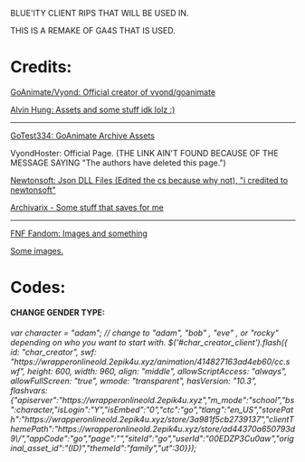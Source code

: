 BLUE'ITY CLIENT RIPS THAT WILL BE USED IN.

THIS IS A REMAKE OF GA4S THAT IS USED.

# Credits:

<a href="https://twitter.com/Vyond">GoAnimate/Vyond: Official creator of vyond/goanimate</a>

<a href="https://twitter.com/alvinhung">Alvin Hung: Assets and some stuff idk lolz :)</a>

------------------------------------------------------------------

<a href="https://github.com/GoTest334">GoTest334: GoAnimate Archive Assets</a>

<a>VyondHoster: Official Page. (THE LINK AIN'T FOUND BECAUSE OF THE MESSAGE SAYING "The authors have deleted this page.")

<a href="https://www.newtonsoft.com/json">Newtonsoft: Json DLL Files (Edited the cs because why not), "i credited to newtonsoft"</a>

<a href="https://archivarix.com/">Archivarix - Some stuff that saves for me</a>

-------------------------------------------------------------------

<a href="https://fridaynightfunking.fandom.com/wiki/">FNF Fandom: Images and something</a>

<a href="https://fridaynightfunkin.fandom.com/wiki/">Some images.</a>

# Codes:

<strong>CHANGE GENDER TYPE:</strong>

<h6>var character = "adam"; // change to "adam", "bob" , "eve" , or "rocky" depending on who you want to start with.
$('#char_creator_client').flash({
   id: "char_creator",
   swf: "https://wrapperonlineold.2epik4u.xyz/animation/414827163ad4eb60/cc.swf",
   height: 600,
   width: 960,
   align: "middle",
   allowScriptAccess: "always",
   allowFullScreen: "true",
   wmode: "transparent",
   hasVersion: "10.3",
   flashvars: {"apiserver":"https://wrapperonlineold.2epik4u.xyz","m_mode":"school","bs":character,"isLogin":"Y","isEmbed":"0","ctc":"go","tlang":"en_US","storePath":"https://wrapperonlineold.2epik4u.xyz/store/3a981f5cb2739137<store>","clientThemePath":"https://wrapperonlineold.2epik4u.xyz/store/ad44370a650793d9\/<client_theme>","appCode":"go","page":"","siteId":"go","userId":"00EDZP3Cu0aw","original_asset_id":"(ID)","themeId":"family","ut":30}});</h6>